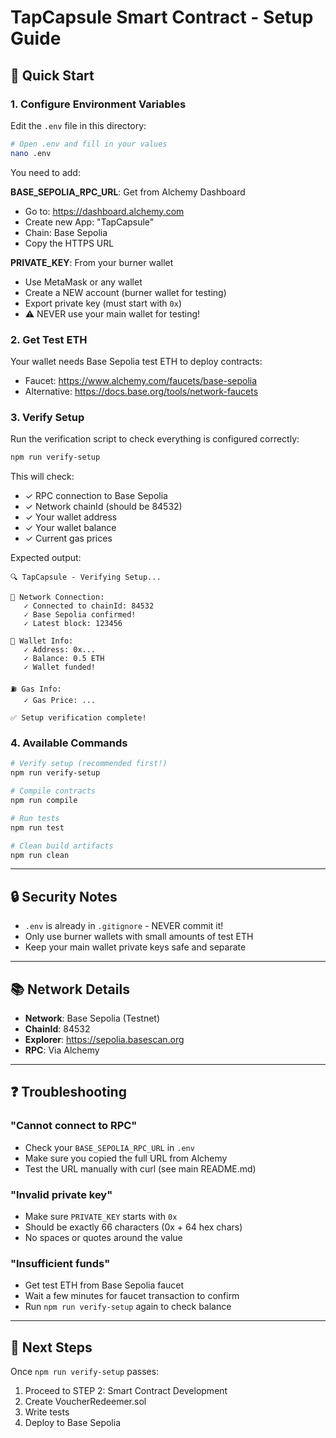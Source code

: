 # TapCapsule Smart Contract - Setup Guide

## 🚀 Quick Start

### 1. Configure Environment Variables

Edit the `.env` file in this directory:

```bash
# Open .env and fill in your values
nano .env
```

You need to add:

**BASE_SEPOLIA_RPC_URL**: Get from Alchemy Dashboard
- Go to: https://dashboard.alchemy.com
- Create new App: "TapCapsule"
- Chain: Base Sepolia
- Copy the HTTPS URL

**PRIVATE_KEY**: From your burner wallet
- Use MetaMask or any wallet
- Create a NEW account (burner wallet for testing)
- Export private key (must start with `0x`)
- ⚠️ NEVER use your main wallet for testing!

### 2. Get Test ETH

Your wallet needs Base Sepolia test ETH to deploy contracts:

- Faucet: https://www.alchemy.com/faucets/base-sepolia
- Alternative: https://docs.base.org/tools/network-faucets

### 3. Verify Setup

Run the verification script to check everything is configured correctly:

```bash
npm run verify-setup
```

This will check:
- ✓ RPC connection to Base Sepolia
- ✓ Network chainId (should be 84532)
- ✓ Your wallet address
- ✓ Your wallet balance
- ✓ Current gas prices

Expected output:
```
🔍 TapCapsule - Verifying Setup...

📡 Network Connection:
   ✓ Connected to chainId: 84532
   ✓ Base Sepolia confirmed!
   ✓ Latest block: 123456

💼 Wallet Info:
   ✓ Address: 0x...
   ✓ Balance: 0.5 ETH
   ✓ Wallet funded!

⛽ Gas Info:
   ✓ Gas Price: ...

✅ Setup verification complete!
```

### 4. Available Commands

```bash
# Verify setup (recommended first!)
npm run verify-setup

# Compile contracts
npm run compile

# Run tests
npm run test

# Clean build artifacts
npm run clean
```

---

## 🔒 Security Notes

- `.env` is already in `.gitignore` - NEVER commit it!
- Only use burner wallets with small amounts of test ETH
- Keep your main wallet private keys safe and separate

---

## 📚 Network Details

- **Network**: Base Sepolia (Testnet)
- **ChainId**: 84532
- **Explorer**: https://sepolia.basescan.org
- **RPC**: Via Alchemy

---

## ❓ Troubleshooting

### "Cannot connect to RPC"
- Check your `BASE_SEPOLIA_RPC_URL` in `.env`
- Make sure you copied the full URL from Alchemy
- Test the URL manually with curl (see main README.md)

### "Invalid private key"
- Make sure `PRIVATE_KEY` starts with `0x`
- Should be exactly 66 characters (0x + 64 hex chars)
- No spaces or quotes around the value

### "Insufficient funds"
- Get test ETH from Base Sepolia faucet
- Wait a few minutes for faucet transaction to confirm
- Run `npm run verify-setup` again to check balance

---

## 🎯 Next Steps

Once `npm run verify-setup` passes:
1. Proceed to STEP 2: Smart Contract Development
2. Create VoucherRedeemer.sol
3. Write tests
4. Deploy to Base Sepolia
